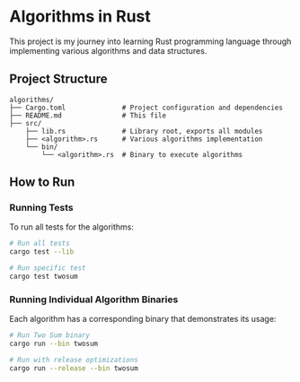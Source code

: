# Algorithms in Rust

This project is my journey into learning Rust programming language through implementing various algorithms and data structures. 

## Project Structure

```
algorithms/
├── Cargo.toml              # Project configuration and dependencies
├── README.md               # This file
├── src/
    ├── lib.rs              # Library root, exports all modules
    ├── <algorithm>.rs      # Various algorithms implementation
    └── bin/
        └── <algorithm>.rs  # Binary to execute algorithms
```

## How to Run

### Running Tests

To run all tests for the algorithms:

```bash
# Run all tests
cargo test --lib

# Run specific test
cargo test twosum
```

### Running Individual Algorithm Binaries

Each algorithm has a corresponding binary that demonstrates its usage:

```bash
# Run Two Sum binary
cargo run --bin twosum

# Run with release optimizations
cargo run --release --bin twosum
```
